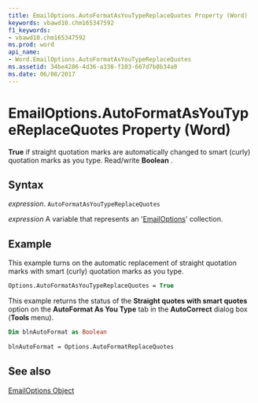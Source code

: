 ```yaml
---
title: EmailOptions.AutoFormatAsYouTypeReplaceQuotes Property (Word)
keywords: vbawd10.chm165347592
f1_keywords:
- vbawd10.chm165347592
ms.prod: word
api_name:
- Word.EmailOptions.AutoFormatAsYouTypeReplaceQuotes
ms.assetid: 34be4286-4d36-a338-f103-667d7b8b34a0
ms.date: 06/08/2017
---
```



# EmailOptions.AutoFormatAsYouTypeReplaceQuotes Property (Word)

 **True** if straight quotation marks are automatically changed to smart (curly) quotation marks as you type. Read/write **Boolean** .


## Syntax

 _expression_. `AutoFormatAsYouTypeReplaceQuotes`

 _expression_ A variable that represents an '[EmailOptions](Word.EmailOptions.md)' collection.


## Example

This example turns on the automatic replacement of straight quotation marks with smart (curly) quotation marks as you type.


```vb
Options.AutoFormatAsYouTypeReplaceQuotes = True
```

This example returns the status of the  **Straight quotes with smart quotes** option on the **AutoFormat As You Type** tab in the **AutoCorrect** dialog box (**Tools** menu).




```vb
Dim blnAutoFormat as Boolean 
 
blnAutoFormat = Options.AutoFormatReplaceQuotes
```


## See also


[EmailOptions Object](Word.EmailOptions.md)

